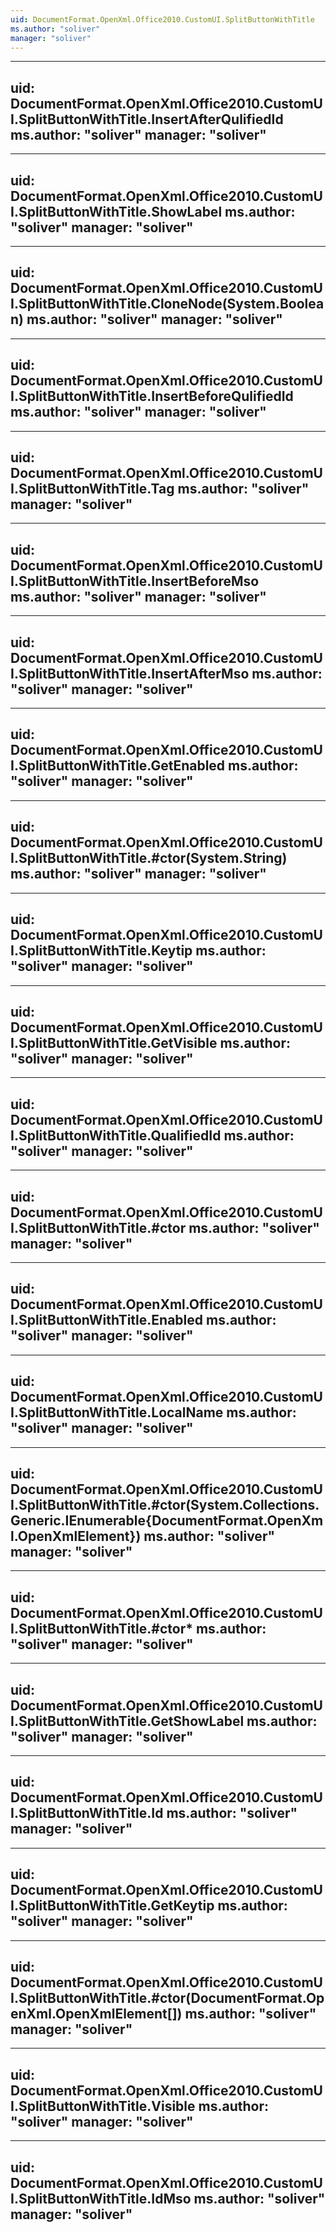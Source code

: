 ```yaml
---
uid: DocumentFormat.OpenXml.Office2010.CustomUI.SplitButtonWithTitle
ms.author: "soliver"
manager: "soliver"
---
```


---
uid: DocumentFormat.OpenXml.Office2010.CustomUI.SplitButtonWithTitle.InsertAfterQulifiedId
ms.author: "soliver"
manager: "soliver"
---

---
uid: DocumentFormat.OpenXml.Office2010.CustomUI.SplitButtonWithTitle.ShowLabel
ms.author: "soliver"
manager: "soliver"
---

---
uid: DocumentFormat.OpenXml.Office2010.CustomUI.SplitButtonWithTitle.CloneNode(System.Boolean)
ms.author: "soliver"
manager: "soliver"
---

---
uid: DocumentFormat.OpenXml.Office2010.CustomUI.SplitButtonWithTitle.InsertBeforeQulifiedId
ms.author: "soliver"
manager: "soliver"
---

---
uid: DocumentFormat.OpenXml.Office2010.CustomUI.SplitButtonWithTitle.Tag
ms.author: "soliver"
manager: "soliver"
---

---
uid: DocumentFormat.OpenXml.Office2010.CustomUI.SplitButtonWithTitle.InsertBeforeMso
ms.author: "soliver"
manager: "soliver"
---

---
uid: DocumentFormat.OpenXml.Office2010.CustomUI.SplitButtonWithTitle.InsertAfterMso
ms.author: "soliver"
manager: "soliver"
---

---
uid: DocumentFormat.OpenXml.Office2010.CustomUI.SplitButtonWithTitle.GetEnabled
ms.author: "soliver"
manager: "soliver"
---

---
uid: DocumentFormat.OpenXml.Office2010.CustomUI.SplitButtonWithTitle.#ctor(System.String)
ms.author: "soliver"
manager: "soliver"
---

---
uid: DocumentFormat.OpenXml.Office2010.CustomUI.SplitButtonWithTitle.Keytip
ms.author: "soliver"
manager: "soliver"
---

---
uid: DocumentFormat.OpenXml.Office2010.CustomUI.SplitButtonWithTitle.GetVisible
ms.author: "soliver"
manager: "soliver"
---

---
uid: DocumentFormat.OpenXml.Office2010.CustomUI.SplitButtonWithTitle.QualifiedId
ms.author: "soliver"
manager: "soliver"
---

---
uid: DocumentFormat.OpenXml.Office2010.CustomUI.SplitButtonWithTitle.#ctor
ms.author: "soliver"
manager: "soliver"
---

---
uid: DocumentFormat.OpenXml.Office2010.CustomUI.SplitButtonWithTitle.Enabled
ms.author: "soliver"
manager: "soliver"
---

---
uid: DocumentFormat.OpenXml.Office2010.CustomUI.SplitButtonWithTitle.LocalName
ms.author: "soliver"
manager: "soliver"
---

---
uid: DocumentFormat.OpenXml.Office2010.CustomUI.SplitButtonWithTitle.#ctor(System.Collections.Generic.IEnumerable{DocumentFormat.OpenXml.OpenXmlElement})
ms.author: "soliver"
manager: "soliver"
---

---
uid: DocumentFormat.OpenXml.Office2010.CustomUI.SplitButtonWithTitle.#ctor*
ms.author: "soliver"
manager: "soliver"
---

---
uid: DocumentFormat.OpenXml.Office2010.CustomUI.SplitButtonWithTitle.GetShowLabel
ms.author: "soliver"
manager: "soliver"
---

---
uid: DocumentFormat.OpenXml.Office2010.CustomUI.SplitButtonWithTitle.Id
ms.author: "soliver"
manager: "soliver"
---

---
uid: DocumentFormat.OpenXml.Office2010.CustomUI.SplitButtonWithTitle.GetKeytip
ms.author: "soliver"
manager: "soliver"
---

---
uid: DocumentFormat.OpenXml.Office2010.CustomUI.SplitButtonWithTitle.#ctor(DocumentFormat.OpenXml.OpenXmlElement[])
ms.author: "soliver"
manager: "soliver"
---

---
uid: DocumentFormat.OpenXml.Office2010.CustomUI.SplitButtonWithTitle.Visible
ms.author: "soliver"
manager: "soliver"
---

---
uid: DocumentFormat.OpenXml.Office2010.CustomUI.SplitButtonWithTitle.IdMso
ms.author: "soliver"
manager: "soliver"
---
